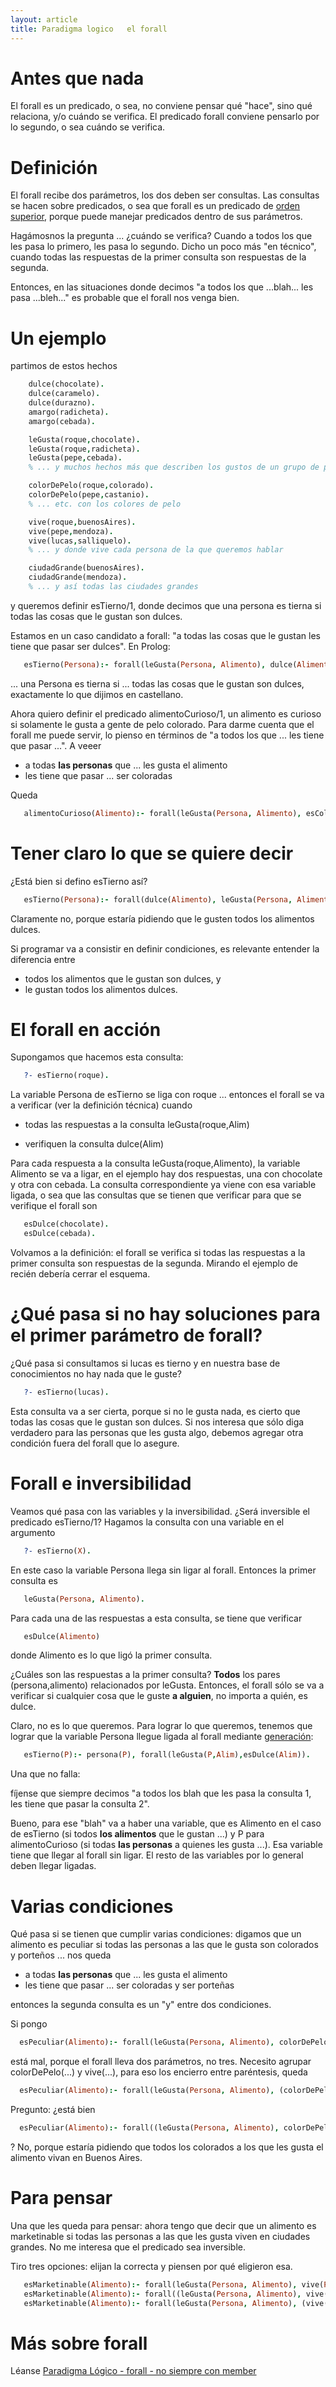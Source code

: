 ```yaml
---
layout: article
title: Paradigma logico   el forall
---
```


# Antes que nada

El forall es un predicado, o sea, no conviene pensar qué "hace", sino qué relaciona, y/o cuándo se verifica.
El predicado forall conviene pensarlo por lo segundo, o sea cuándo se verifica.

# Definición

El forall recibe dos parámetros, los dos deben ser consultas. Las consultas se hacen sobre predicados, o sea que forall es un predicado de [orden superior](orden-superior.html), porque puede manejar predicados dentro de sus parámetros.

Hagámosnos la pregunta ... ¿cuándo se verifica?
Cuando a todos los que les pasa lo primero, les pasa lo segundo.
Dicho un poco más "en técnico", cuando todas las respuestas de la primer consulta son respuestas de la segunda.

Entonces, en las situaciones donde decimos "a todos los que ...blah... les pasa ...bleh..." es probable que el forall nos venga bien.

# Un ejemplo

partimos de estos hechos

```prolog
    dulce(chocolate).
    dulce(caramelo).
    dulce(durazno).
    amargo(radicheta).
    amargo(cebada).

    leGusta(roque,chocolate).
    leGusta(roque,radicheta).
    leGusta(pepe,cebada).
    % ... y muchos hechos más que describen los gustos de un grupo de personas

    colorDePelo(roque,colorado).
    colorDePelo(pepe,castanio).
    % ... etc. con los colores de pelo

    vive(roque,buenosAires).
    vive(pepe,mendoza).
    vive(lucas,salliquelo).
    % ... y donde vive cada persona de la que queremos hablar

    ciudadGrande(buenosAires).
    ciudadGrande(mendoza).
    % ... y así todas las ciudades grandes
```

y queremos definir esTierno/1, donde decimos que una persona es tierna si todas las cosas que le gustan son dulces.

Estamos en un caso candidato a forall: "a todas las cosas que le gustan les tiene que pasar ser dulces". En Prolog:

```prolog
   esTierno(Persona):- forall(leGusta(Persona, Alimento), dulce(Alimento)).
```   

... una Persona es tierna si ... todas las cosas que le gustan son dulces, exactamente lo que dijimos en castellano.

Ahora quiero definir el predicado alimentoCurioso/1, un alimento es curioso si solamente le gusta a gente de pelo colorado.
Para darme cuenta que el forall me puede servir, lo pienso en términos de "a todos los que ... les tiene que pasar ...". A veeer

-   a todas **las personas** que ... les gusta el alimento
-   les tiene que pasar ... ser coloradas

Queda

```prolog
   alimentoCurioso(Alimento):- forall(leGusta(Persona, Alimento), esColorado(Persona)).
```

# Tener claro lo que se quiere decir

¿Está bien si defino esTierno así?

```prolog
   esTierno(Persona):- forall(dulce(Alimento), leGusta(Persona, Alimento)).
```

Claramente no, porque estaría pidiendo que le gusten todos los alimentos dulces.

Si programar va a consistir en definir condiciones, es relevante entender la diferencia entre

- todos los alimentos que le gustan son dulces, y
- le gustan todos los alimentos dulces.

# El forall en acción

Supongamos que hacemos esta consulta:

```prolog
   ?- esTierno(roque).
```

La variable Persona de esTierno se liga con roque ... entonces el forall se va a verificar (ver la definición técnica) cuando

-   todas las respuestas a la consulta
        leGusta(roque,Alim)

-   verifiquen la consulta
        dulce(Alim)

Para cada respuesta a la consulta leGusta(roque,Alimento), la variable Alimento se va a ligar, en el ejemplo hay dos respuestas, una con chocolate y otra con cebada.
La consulta correspondiente ya viene con esa variable ligada, o sea que las consultas que se tienen que verificar para que se verifique el forall son

```prolog
   esDulce(chocolate).
   esDulce(cebada).
```

Volvamos a la definición: el forall se verifica si todas las respuestas a la primer consulta son respuestas de la segunda. Mirando el ejemplo de recién debería cerrar el esquema.

# ¿Qué pasa si no hay soluciones para el primer parámetro de forall?

¿Qué pasa si consultamos si lucas es tierno y en nuestra base de conocimientos no hay nada que le guste?

```prolog
   ?- esTierno(lucas).
```

Esta consulta va a ser cierta, porque si no le gusta nada, es cierto que todas las cosas que le gustan son dulces. Si nos interesa que sólo diga verdadero para las personas que les gusta algo, debemos agregar otra condición fuera del forall que lo asegure.

# Forall e inversibilidad

Veamos qué pasa con las variables y la inversibilidad.
¿Será inversible el predicado esTierno/1? Hagamos la consulta con una variable en el argumento

```prolog
   ?- esTierno(X).
```

En este caso la variable Persona llega sin ligar al forall. Entonces la primer consulta es

```prolog
   leGusta(Persona, Alimento).
```

Para cada una de las respuestas a esta consulta, se tiene que verificar

```prolog
   esDulce(Alimento)
```

donde Alimento es lo que ligó la primer consulta.

¿Cuáles son las respuestas a la primer consulta? **Todos** los pares (persona,alimento) relacionados por leGusta.
Entonces, el forall sólo se va a verificar si cualquier cosa que le guste **a alguien**, no importa a quién, es dulce.

Claro, no es lo que queremos. Para lograr lo que queremos, tenemos que lograr que la variable Persona llegue ligada al forall mediante [ generación](paradigma-logico---generacion.html):

```prolog
   esTierno(P):- persona(P), forall(leGusta(P,Alim),esDulce(Alim)).
```   

Una que no falla:

fíjense que siempre decimos "a todos los blah que les pasa la consulta 1, les tiene que pasar la consulta 2".

Bueno, para ese "blah" va a haber una variable, que es Alimento en el caso de esTierno (si todos **los alimentos** que le gustan ...) y P para alimentoCurioso (si todas **las personas** a quienes les gusta ...). Esa variable tiene que llegar al forall sin ligar. El resto de las variables por lo general deben llegar ligadas.

# Varias condiciones

Qué pasa si se tienen que cumplir varias condiciones: digamos que un alimento es peculiar si todas las personas a las que le gusta son colorados y porteños ... nos queda

-   a todas **las personas** que ... les gusta el alimento
-   les tiene que pasar ... ser coloradas y ser porteñas

entonces la segunda consulta es un "y" entre dos condiciones.

Si pongo

```prolog
  esPeculiar(Alimento):- forall(leGusta(Persona, Alimento), colorDePelo(Persona, colorado), vive(Persona,buenosAires)).
```

está mal, porque el forall lleva dos parámetros, no tres. Necesito agrupar colorDePelo(...) y vive(...), para eso los encierro entre paréntesis, queda

```prolog
  esPeculiar(Alimento):- forall(leGusta(Persona, Alimento), (colorDePelo(Persona, colorado), vive(Persona, buenosAires))).
```

Pregunto: ¿está bien

```prolog
  esPeculiar(Alimento):- forall((leGusta(Persona, Alimento), colorDePelo(Persona, colorado)), vive(Persona, buenosAires)).
```

? No, porque estaría pidiendo que todos los colorados a los que les gusta el alimento vivan en Buenos Aires.

# Para pensar

Una que les queda para pensar: ahora tengo que decir que un alimento es marketinable si todas las personas a las que les gusta viven en ciudades grandes. No me interesa que el predicado sea inversible.

Tiro tres opciones: elijan la correcta y piensen por qué eligieron esa.

```prolog
   esMarketinable(Alimento):- forall(leGusta(Persona, Alimento), vive(Persona, Ciudad), ciudadGrande(Ciudad)).    % opción 1
   esMarketinable(Alimento):- forall((leGusta(Persona, Alimento), vive(Persona, Ciudad)), ciudadGrande(Ciudad)).  % opción 2
   esMarketinable(Alimento):- forall(leGusta(Persona, Alimento), (vive(Persona, Ciudad), ciudadGrande(Ciudad))).  % opción 3
```

# Más sobre forall

Léanse [Paradigma Lógico - forall - no siempre con member](paradigma-logico---forall---no-siempre-con-member.html)
